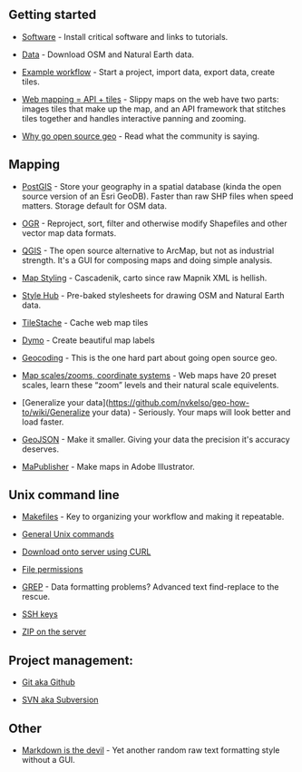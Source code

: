 ## Getting started

* [Software](https://github.com/nvkelso/geo-how-to/wiki/Getting-started:-SOFTWARE) - Install critical software and links to tutorials.

* [Data](https://github.com/nvkelso/geo-how-to/wiki/Getting-started:-DATA) - Download OSM and Natural Earth data.

* [Example workflow](https://github.com/nvkelso/geo-how-to/wiki/Getting-started:-WORKFLOW) - Start a project, import data, export data, create tiles.

* [Web mapping = API + tiles](https://github.com/nvkelso/geo-how-to/wiki/Getting-started:-OVERVIEW) - Slippy maps on the web have two parts: images tiles that make up the map, and an API framework that stitches tiles together and handles interactive panning and zooming.

* [Why go open source geo](https://github.com/nvkelso/geo-how-to/wiki/Why-go-open-source-geo) - Read what the community is saying.

## Mapping

* [PostGIS](https://github.com/nvkelso/geo-how-to/wiki/PostGIS) - Store your geography in a spatial database (kinda the open source version of an Esri GeoDB). Faster than raw SHP files when speed matters. Storage default for OSM data.

* [OGR](https://github.com/nvkelso/geo-how-to/wiki/OGR-to-reproject,-modify-Shapefiles) - Reproject, sort, filter and otherwise modify Shapefiles and other vector map data formats.

* [QGIS](https://github.com/nvkelso/geo-how-to/wiki/QGIS) - The open source alternative to ArcMap, but not as industrial strength. It's a GUI for composing maps and doing simple analysis.

* [Map Styling](https://github.com/nvkelso/geo-how-to/wiki/Map-Styling-in-cascadenik,-carto) - Cascadenik, carto since raw Mapnik XML is hellish.

* [Style Hub](https://github.com/nvkelso/geo-how-to/wiki/Style-Hub) - Pre-baked stylesheets for drawing OSM and Natural Earth data.

* [TileStache](https://github.com/nvkelso/geo-how-to/wiki/TileStache) - Cache web map tiles

* [Dymo](https://github.com/nvkelso/geo-how-to/wiki/Dymo) - Create beautiful map labels

* [Geocoding](https://github.com/nvkelso/geo-how-to/wiki/Geocoding) - This is the one hard part about going open source geo.

* [Map scales/zooms, coordinate systems](https://github.com/nvkelso/geo-how-to/wiki/Map-scales---zooms) - Web maps have 20 preset scales, learn these “zoom” levels and their natural scale equivelents.

* [Generalize your data](https://github.com/nvkelso/geo-how-to/wiki/Generalize your data) - Seriously. Your maps will look better and load faster.

* [GeoJSON](https://github.com/nvkelso/geo-how-to/wiki/GeoJSON) - Make it smaller. Giving your data the precision it's accuracy deserves.

* [MaPublisher](https://github.com/nvkelso/geo-how-to/wiki/MaPublisher) - Make maps in Adobe Illustrator.

## Unix command line

* [Makefiles](https://github.com/nvkelso/geo-how-to/wiki/Make-files) - Key to organizing your workflow and making it repeatable.

* [General Unix commands](https://github.com/nvkelso/geo-how-to/wiki/Unix-commands)

* [Download onto server using CURL](https://github.com/nvkelso/geo-how-to/wiki/Download-onto-server-using-CURL)

* [File permissions](https://github.com/nvkelso/geo-how-to/wiki/File-permissions)

* [GREP](https://github.com/nvkelso/geo-how-to/wiki/GREP) - Data formatting problems? Advanced text find-replace to the rescue.

* [SSH keys](https://github.com/nvkelso/geo-how-to/wiki/SSH-keys)

* [ZIP on the server](https://github.com/nvkelso/geo-how-to/wiki/ZIP-on-the-server)

## Project management:

* [Git aka Github](https://github.com/nvkelso/geo-how-to/wiki/Github)

* [SVN aka Subversion](https://github.com/nvkelso/geo-how-to/wiki/SVN-aka-Subversion)

## Other

* [Markdown is the devil](https://github.com/nvkelso/geo-how-to/wiki/Markdown-is-evil) - Yet another random raw text formatting style without a GUI.
